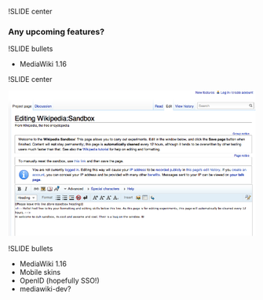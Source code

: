 !SLIDE center

### Any upcoming features? ###

!SLIDE bullets

* MediaWiki 1.16

!SLIDE center

![MediaWiki1_16](mediawiki-1_16.png)

!SLIDE bullets

* MediaWiki 1.16
* Mobile skins
* OpenID (hopefully SSO!)
* mediawiki-dev?
